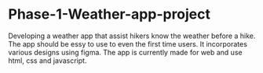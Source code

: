 # Phase-1-Weather-app-project
Developing a weather app that assist hikers know the weather before a hike.
The app should be essy to use to even the first time users.
It incorporates various designs using figma. 
The app is currently made for web and use html, css and javascript. 
